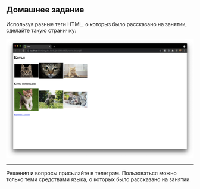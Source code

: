 ## Домашнее задание
Используя разные теги HTML, о которыз было рассказано на занятии, сделайте такую страничку:

![](hw.png)

---
Решения и вопросы присылайте в телеграм. Пользоваться можно только теми 
средствами языка, о которых было рассказано на занятии.
